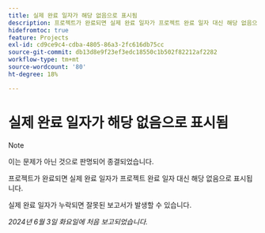 ```yaml
---
title: 실제 완료 일자가 해당 없음으로 표시됨
description: 프로젝트가 완료되면 실제 완료 일자가 프로젝트 완료 일자 대신 해당 없음으로 표시됩니다.
hidefromtoc: true
feature: Projects
exl-id: cd9ce9c4-cdba-4805-86a3-2fc616db75cc
source-git-commit: db13d8e9f23ef3edc18550c1b502f82212af2282
workflow-type: tm+mt
source-wordcount: '80'
ht-degree: 18%

---
```


# 실제 완료 일자가 해당 없음으로 표시됨

>[!NOTE]
>
>이는 문제가 아닌 것으로 판명되어 종결되었습니다.

프로젝트가 완료되면 실제 완료 일자가 프로젝트 완료 일자 대신 해당 없음으로 표시됩니다.

실제 완료 일자가 누락되면 잘못된 보고서가 발생할 수 있습니다.

_2024년 6월 3일 화요일에 처음 보고되었습니다._

